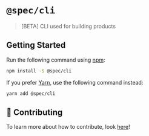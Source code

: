# `@spec/cli`

> [BETA] CLI used for building products

## Getting Started

Run the following command using [npm](https://www.npmjs.com/):

```bash
npm install -S @spec/cli
```

If you prefer [Yarn](https://yarnpkg.com/en/), use the following command instead:

```bash
yarn add @spec/cli
```

## 🤲 Contributing

To learn more about how to contribute, look [here](/.github/CONTRIBUTING.md)!

